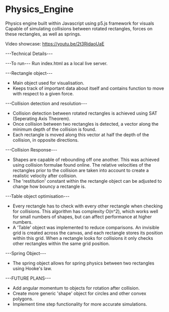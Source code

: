 # Physics_Engine
Physics engine built within Javascript using p5.js framework for visuals
Capable of simulating collisions between rotated rectangles, forces on these rectangles, as well as springs.

Video showcase: https://youtu.be/2t3RidaoUaE

---Technical Details---

---To run--- 
  Run index.html as a local live server.
  
---Rectangle object---
  - Main object used for visualisation. 
  - Keeps track of important data about itself and contains function to move with respect to a given force.

---Collision detection and resolution---
  - Collision detection between rotated rectangles is achieved using SAT (Seperating Axis Theorem).
  - Once collision between two rectangles is detected, a vector along the minimum depth of the collision
    is found.
  - Each rectangle is moved along this vector at half the depth of the collision, in opposite directions.

---Collision Response---
  - Shapes are capable of rebounding off one another. This was achieved using collision formulae found online. 
    The relative velocities of the rectangles prior to the collision are taken into account to create a realistic velocity after collision.
  - The 'restitution' constant within the rectangle object can be adjusted to change how bouncy a rectangle is.
  
---Table object optimisation---
  - Every rectangle has to check with every other rectangle when checking for collisions. This algorithm has complexity O(n^2), which works
    well for small numbers of shapes, but can affect performance at higher numbers. 
  - A 'Table' object was implemented to reduce comparisons. An invisible grid is created across the canvas, and each rectangle stores its
    position within this grid. When a rectangle looks for collisions it only checks other rectangles within the same grid position.
  
---Spring Object---
  - The spring object allows for spring physics between two rectangles using Hooke's law. 

---FUTURE PLANS---
  - Add angular momentum to objects for rotation after collision.
  - Create more generic 'shape' object for circles and other convex polygons.
  - Implement time step functionality for more accurate simulations.
